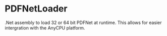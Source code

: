 PDFNetLoader
============

.Net assembly to load 32 or 64 bit PDFNet at runtime. This allows for easier intergration with the AnyCPU platform.

